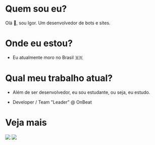 # Quem sou eu?
Olá 👋, sou Igor. Um desenvolvedor de bots e sites.

# Onde eu estou?
- Eu atualmente moro no Brasil 🇧🇷


# Qual meu trabalho atual?
- Além de ser desenvolvedor, eu sou estudante, ou seja, eu estudo.

- Developer / Team "Leader" @ OnBeat

# Veja mais
  <img align="center" src="https://github-readme-stats.vercel.app/api?username=apenasigordev&locale=pt-br&show_icons=true&theme=tokyonight"/>
  <img align="center" src="https://github-readme-stats.vercel.app/api/top-langs?username=apenasigordev&locale=pt-br&theme=tokyonight"/>
  <!--<img align="center" src="https://github-readme-stats.vercel.app/api/pin?username=apenasigordev&show_icons=true&repo=&theme=tokyonight"/>
-->
